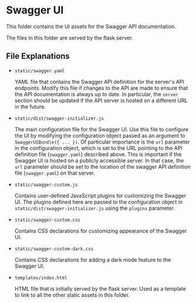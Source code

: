 # Swagger UI
This folder contains the UI assets for the Swagger API documentation.

The files in this folder are served by the flask server.

## File Explanations
- ```static/swagger.yaml```

    YAML file that contains the Swagger API definition for the server's API endpoints. Modify this file if changes to the API are made to ensure that the API documentation is always up to date. In particular, the ```server``` section should be updated if the API server is hosted on a different URL in the future.

- ```static/dist/swagger-initializer.js```

    The main configuration file for the Swagger UI. Use this file to configure the UI by modifying the configuration object passed as an argument to ```SwaggerUIBundle({ ... })```. Of particular importance is the ```url``` parameter in the configuration object, which is set to the URL pointing to the API definition file (```swagger.yaml```) described above. This is important if the Swagger UI is hosted on a publicly accessible server. In that case, the ```url``` parameter should be set to the location of the swagger API definition file (```swagger.yaml```) on that server.

- ```static/swagger-custom.js```

    Contains user-defined JavaScript plugins for customizing the Swagger UI. The plugins defined here are passed to the configuration object in ```static/dist/swagger-initializer.js``` using the ```plugins``` parameter.

- ```static/swagger-custom.css```

    Contains CSS declarations for customizing appearance of the Swagger UI.

- ```static/swagger-custom-dark.css```

    Contains CSS declarations for adding a dark mode feature to the Swagger UI.

- ```templates/index.html```

    HTML file that is initially served by the flask server. Used as a template to link to all the other static assets in this folder.